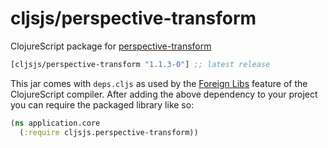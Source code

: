 # cljsjs/perspective-transform

ClojureScript package for [perspective-transform][]

[](dependency)
```clojure
[cljsjs/perspective-transform "1.1.3-0"] ;; latest release
```
[](/dependency)

This jar comes with `deps.cljs` as used by the [Foreign Libs][flibs] feature
of the ClojureScript compiler. After adding the above dependency to your project
you can require the packaged library like so:

```clojure
(ns application.core
  (:require cljsjs.perspective-transform))
```

[flibs]: https://github.com/clojure/clojurescript/wiki/Packaging-Foreign-Dependencies
[perspective-transform]: https://github.com/jlouthan/perspective-transform

